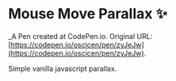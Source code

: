 # Mouse Move Parallax ✨
 _A Pen created at CodePen.io. Original URL: [https://codepen.io/oscicen/pen/zyJeJw](https://codepen.io/oscicen/pen/zyJeJw).

 Simple vanilla javascript parallax.